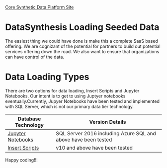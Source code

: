 [Core Synthetic Data Platform Site](https://github.com/SyntheticDataPlatform/.github/blob/main/profile/README.md)

# DataSynthesis Loading Seeded Data
The easiest thing we could have done is make this a complete SaaS based offering. We are cognizant of the potential for
partners to build out potential services offering down the road. We also want to ensure that organizations can
have control of the data.

# Data Loading Types
There are two options for data loading, Insert Scripts and Jupyter Notebooks. Our intent is to get to
using Juptyer notebooks eventually.Currently, Jupyer Notebooks have been tested and implemented with SQL Server, which
is not our primary data tier technology.


| Database Technology                                                  | Version Details                                                | 
|----------------------------------------------------------------------|----------------------------------------------------------------|
| [Jupyter Notebooks](Legacy/JupyterNotebooks/README.md) | SQL Server 2016 including Azure SQL and above have been tested |
| [Insert Scripts](Legacy/InsertScripts-GenericSQL/README.md)       | v10 and above have been tested                                 |


Happy coding!!!
